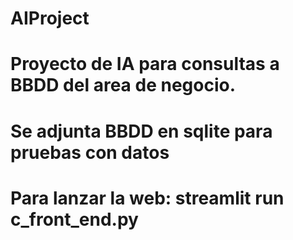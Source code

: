 # AIProject
# Proyecto de IA para consultas a BBDD del area de negocio.
# Se adjunta BBDD en sqlite para pruebas con datos
# Para lanzar la web: streamlit run c_front_end.py

